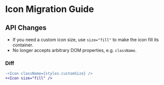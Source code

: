 # Icon Migration Guide

## API Changes

- If you need a custom icon size, use `size="fill"` to make the icon fill its container.
- No longer accepts arbitrary DOM properties, e.g. `className`.

### Diff

```diff
-<Icon className={styles.customSize} />
+<Icon size="fill" />
```
